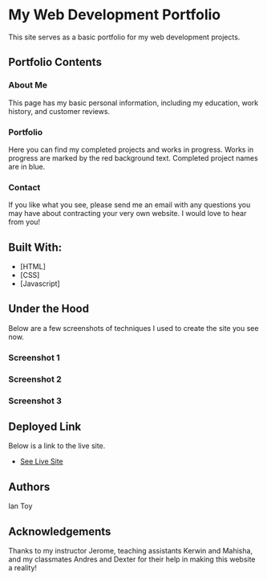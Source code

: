# My Web Development Portfolio

This site serves as a basic portfolio for my web development projects. 


## Portfolio Contents

### About Me
This page has my basic personal information, including my education, work history, and customer reviews.

### Portfolio
Here you can find my completed projects and works in progress. Works in progress are marked by the red background text. Completed project names are in blue.

### Contact
If you like what you see, please send me an email with any questions you may have about contracting your very own website. I would love to hear from you!



## Built With:

* [HTML]
* [CSS]
* [Javascript]

## Under the Hood
Below are a few screenshots of techniques I used to create the site you see now.

### Screenshot 1

### Screenshot 2

### Screenshot 3


## Deployed Link

Below is a link to the live site.
* [See Live Site](https://ietoy.github.io/basic-portfolio/)


## Authors
Ian Toy

## Acknowledgements
Thanks to my instructor Jerome, teaching assistants Kerwin and Mahisha, and my classmates Andres and Dexter for their help in making this website a reality!